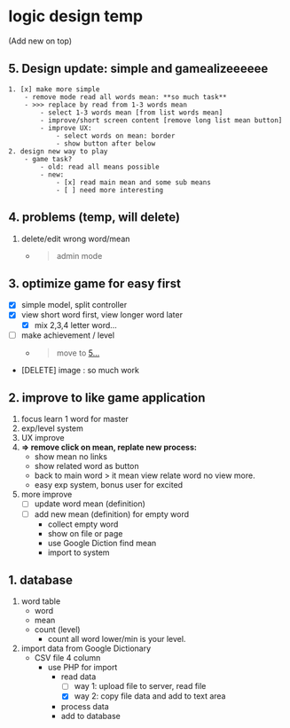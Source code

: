 # logic design temp
(Add new on top)
## 5. Design update: simple and gamealizeeeeee
    1. [x] make more simple
        - remove mode read all words mean: **so much task**
        - >>> replace by read from 1-3 words mean
            - select 1-3 words mean [from list words mean]
            - improve/short screen content [remove long list mean button]
            - improve UX:
                - select words on mean: border
                - show button after below
    2. design new way to play
        - game task?
            - old: read all means possible
            - new: 
                - [x] read main mean and some sub means
                - [ ] need more interesting

## 4. problems (temp, will delete)
1. delete/edit wrong word/mean
    - > admin mode
## 3. optimize game for easy first
- [x] simple model, split controller
- [x] view short word first, view longer word later
    - [x] mix 2,3,4 letter word...
- [ ] make achievement / level
    - > move to [5...](https://github.com/dilaccode/word-like-game/blob/master/logic%20design%20temp.md#5-design-update-simple-and-gamealizeeeeee)
- [DELETE] image : so much work
## 2. improve to like game application
1. focus learn 1 word for master
2. exp/level system
3. UX improve
4. **=> remove click on mean, replate new process:**
    - show mean no links
    - show related word as button
    - back to main word > it mean view relate word no view more.
    - easy exp system, bonus user for excited
5. more improve
    - [ ] update word mean (definition)
    - [ ] add new mean (definition) for empty word
        - collect empty word
        - show on file or page
        - use Google Diction find mean
        - import to system
## 1. database 
1. word table
    * word
    * mean
    * count (level)
        * count all word lower/min is your level.
2. import data from Google Dictionary
    * CSV file 4 column
        * use PHP for import
            * read data
                - [ ] way 1: upload file to server, read file
                - [x] way 2: copy file data and add to text area
            * process data
            * add to database
